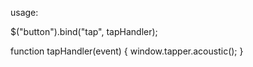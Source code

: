 usage:

$("button").bind("tap", tapHandler);

function tapHandler(event) {
        window.tapper.acoustic();
    }
